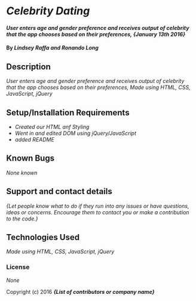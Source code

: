 # _Celebrity Dating_

#### _User enters age and gender preference and receives output of celebrity that the app chooses based on their preferences, {January 13th 2016}_

#### By _**Lindsey Raffa and Ronando Long**_

## Description

_User enters age and gender preference and receives output of celebrity that the app chooses based on their preferences, Made using HTML, CSS, JavaScript, jQuery_

## Setup/Installation Requirements

* _Created our HTML anf Styling_
* _Went in and edited DOM using jQuery/JavaScript_
* _added README_


## Known Bugs

_None known_

## Support and contact details

_{Let people know what to do if they run into any issues or have questions, ideas or concerns.  Encourage them to contact you or make a contribution to the code.}_

## Technologies Used

_Made using HTML, CSS, JavaScript, jQuery_

### License

*None*

Copyright (c) 2016 **_{List of contributors or company name}_**
